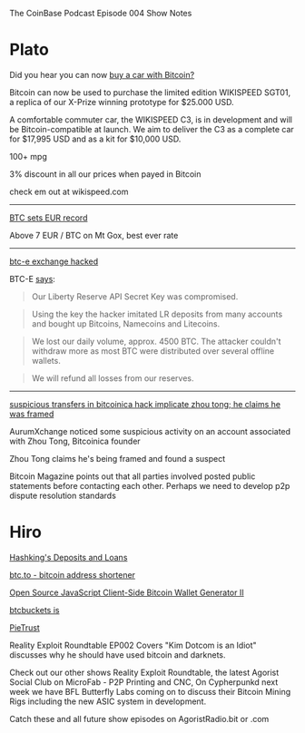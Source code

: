 The CoinBase Podcast
Episode 004 Show Notes  

Plato
=====
Did you hear you can now [buy a car with Bitcoin?](https://bitcointalk.org/index.php?topic=94820.0)

Bitcoin can now be used to purchase the limited edition WIKISPEED SGT01, a replica of our X-Prize winning prototype for $25.000 USD.

A comfortable commuter car, the WIKISPEED C3, is in development and will be Bitcoin-compatible at launch. We aim to deliver the C3 as a complete car for $17,995 USD and as a kit for $10,000 USD.

100+ mpg 

3% discount in all our prices when payed in Bitcoin

check em out at wikispeed.com

---

[BTC sets EUR record](http://www.geekstockz.com/articles/2012/July/30-bitcoin-sets-new-euro-record.php)

Above 7 EUR / BTC on Mt Gox, best ever rate

---

[btc-e exchange hacked](http://bitcoinmagazine.net/btc-e-attacked/)

BTC-E [says](https://btc-e.com/news/81):

> Our Liberty Reserve API Secret Key was compromised.

> Using the key the hacker imitated LR deposits from many accounts and bought up Bitcoins, Namecoins and Litecoins.

> We lost our daily volume, approx. 4500 BTC. The attacker couldn't withdraw more
as most BTC were distributed over several offline wallets.

> We will refund all losses from our reserves.

---

[suspicious transfers in bitcoinica hack implicate zhou tong; he claims he was framed](http://bitcoinmagazine.net/the-july-13-bitcoinica-investigation-and-sound-justice/)

AurumXchange noticed some suspicious activity on an account associated with Zhou Tong, Bitcoinica founder

Zhou Tong claims he's being framed and found a suspect

Bitcoin Magazine points out that all parties involved posted public statements before contacting each other. Perhaps we need to develop p2p dispute resolution standards 



Hiro
====

[Hashking's Deposits and Loans](http://hkbtclending.com/)

[btc.to - bitcoin address shortener](https://btc.to/)

[Open Source JavaScript Client-Side Bitcoin Wallet Generator II](https://www.bitaddress.org/)

[btcbuckets is](https://www.btcbuckets.com/)

[PieTrust](http://www.pietrust.com/)

Reality Exploit Roundtable EP002 Covers "Kim Dotcom is an Idiot" discusses why he should have used bitcoin and darknets.

Check out our other shows Reality Exploit Roundtable, the latest
Agorist Social Club on MicroFab - P2P Printing and CNC, On Cypherpunkd
next week we have BFL Butterfly Labs coming on to discuss their
Bitcoin Mining Rigs including the new ASIC system in development.

Catch these and all future show episodes on AgoristRadio.bit or .com

